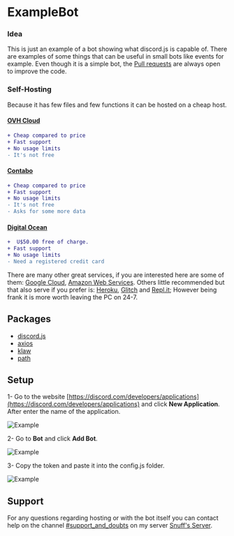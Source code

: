 # ExampleBot

### Idea

This is just an example of a bot showing what discord.js is capable of. There are examples of some things that can be useful in small bots like events for example.
Even though it is a simple bot, the [Pull requests](https://github.com/Snuffz/ExampleBot/pulls) are always open to improve the code.

### Self-Hosting

Because it has few files and few functions it can be hosted on a cheap host. 

#### [OVH Cloud](https://www.ovhcloud.com/en/vps/cheap-vps//)

```diff
+ Cheap compared to price
+ Fast support
+ No usage limits
- It's not free
```

#### [Contabo](https://contabo.com/?show=vps)

```diff
+ Cheap compared to price
+ Fast support
+ No usage limits
- It's not free
- Asks for some more data
```

#### [Digital Ocean](https://www.digitalocean.com/pricing/#Compute)

```diff
+  U$50.00 free of charge.
+ Fast support 
+ No usage limits
- Need a registered credit card
```

There are many other great services, if you are interested here are some of them: [Google Cloud](https://cloud.google.com/compute/all-pricing), [Amazon Web Services](https://aws.amazon.com/ec2/). Others little recommended but that also serve if you prefer is: [Heroku](https://dashboard.heroku.com/), [Glitch](https://glitch.com) and [Repl.it](https://repl.it/repls); However being frank it is more worth leaving the PC on 24-7.

## Packages

* [discord.js](https://www.npmjs.com/package/discord.js?source=post_page-----7b5fe27cb6fa----------------------)
* [axios](https://www.npmjs.com/package/axios)
* [klaw](https://www.npmjs.com/package/klaw)
* [path](https://www.npmjs.com/package/path)

## Setup

1- Go to the website [https://discord.com/developers/applications](https://discord.com/developers/applications) and click **New Application**. After enter the name of the application.

![Example](https://cdn.discordapp.com/attachments/673134342398279700/815710574087241749/discord-new-application.png)

2- Go to **Bot** and click **Add Bot**.

![Example](https://s2.glbimg.com/ESbX4gH-ABR44P-6U0CYXtnJrIo=/0x0:695x338/984x0/smart/filters:strip_icc()/i.s3.glbimg.com/v1/AUTH_08fbf48bc0524877943fe86e43087e7a/internal_photos/bs/2020/A/O/ohZFerSzq1DBQi8J37qg/discordbot2.jpg)

3- Copy the token and paste it into the config.js folder.

![Example](https://s2.glbimg.com/SpOVvAQ69xbZ5lrUnhrmMEAzoEE=/0x0:695x338/984x0/smart/filters:strip_icc()/i.s3.glbimg.com/v1/AUTH_08fbf48bc0524877943fe86e43087e7a/internal_photos/bs/2020/F/E/STsjVfSUazL8Asfhebuw/discordbot4.jpg)

## Support

For any questions regarding hosting or with the bot itself you can contact help on the channel [#support_and_doubts](https://discord.gg/HTV2Wgh) on my server [Snuff's Server](https://discord.gg/eEQBT4A).

